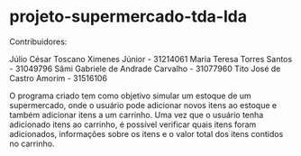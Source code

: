 # projeto-supermercado-tda-lda

Contribuidores:

Júlio César Toscano Ximenes Júnior - 31214061
Maria Teresa Torres Santos - 31049796
Sâmi Gabriele de Andrade Carvalho - 31077960
Tito José de Castro Amorim - 31516106

  O programa criado tem como objetivo simular um estoque de um supermercado, onde o usuário pode adicionar novos itens ao estoque e também adicionar itens a um carrinho. Uma vez que o usuário tenha adicionado itens ao carrinho, é possível verificar quais itens foram adicionados, informações sobre os itens e o valor total dos itens contidos no carrinho.
